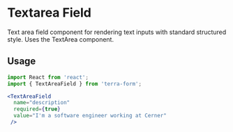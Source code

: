 # Textarea Field

Text area field component for rendering text inputs with standard structured style. Uses the TextArea component.

## Usage

```jsx
import React from 'react';
import { TextAreaField } from 'terra-form';

<TextAreaField
  name="description"
  required={true}
  value="I'm a software engineer working at Cerner"
 />
```

